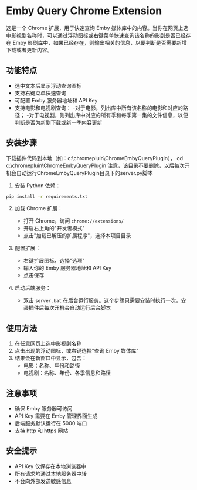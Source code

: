# Emby Query Chrome Extension

这是一个 Chrome 扩展，用于快速查询 Emby 媒体库中的内容。当你在网页上选中影视剧名称时，可以通过浮动图标或右键菜单快速查询该名称的影剧是否已经存在 Emby 影剧库中，如果已经存在，则输出相关的信息，以便判断是否需要新增下载或者更新内容。

## 功能特点

- 选中文本后显示浮动查询图标
- 支持右键菜单快速查询
- 可配置 Emby 服务器地址和 API Key
- 支持电影和电视剧查询：
    -对于电影，列出库中所有该名称的电影和对应的路径；
    -对于电视剧，则列出库中对应的所有季和每季第一集的文件信息，以便判断是否为新剧下载或新一季内容更新


## 安装步骤

下载插件代码到本地（如：c:\chromepluin\ChromeEmbyQueryPlugin），
cd c:\chromepluin\ChromeEmbyQueryPlugin
注意，该目录不要删除，以后每次开机会自动运行ChromeEmbyQueryPlugin目录下的server.py脚本


1. 安装 Python 依赖：
```bash
pip install -r requirements.txt
```

2. 加载 Chrome 扩展：
   - 打开 Chrome，访问 `chrome://extensions/`
   - 开启右上角的"开发者模式"
   - 点击"加载已解压的扩展程序"，选择本项目目录

3. 配置扩展：
   - 右键扩展图标，选择"选项"
   - 输入你的 Emby 服务器地址和 API Key
   - 点击保存

4. 启动后端服务：
   - 双击 `server.bat` 在后台运行服务。这个步骤只需要安装时执行一次，安装插件后每次开机会自动运行后台脚本

## 使用方法

1. 在任意网页上选中影视剧名称
2. 点击出现的浮动图标，或右键选择"查询 Emby 媒体库"
3. 结果会在新窗口中显示，包含：
   - 电影：名称、年份和路径
   - 电视剧：名称、年份、各季信息和路径

## 注意事项

- 确保 Emby 服务器可访问
- API Key 需要在 Emby 管理界面生成
- 后端服务默认运行在 5000 端口
- 支持 http 和 https 网站

## 安全提示

- API Key 仅保存在本地浏览器中
- 所有请求均通过本地服务器中转
- 不会向外部发送敏感信息
